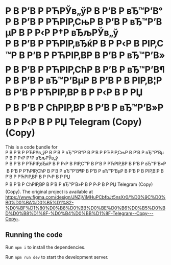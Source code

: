 
  # Р В Р’В Р РЋРЎв„ўР В Р’В Р вЂ™Р’В°Р В Р’В Р РЋРІР‚СњР В Р’В Р вЂ™Р’ВµР В Р Р‹Р Р†Р вЂљРЎв„ў Р В Р’В Р РЋРІР‚вЂќР В Р Р‹Р В РІР‚С™Р В Р’В Р РЋРІР‚ВР В Р’В Р вЂ™Р’В»Р В Р’В Р РЋРІР‚СћР В Р’В Р вЂ™Р’В¶Р В Р’В Р вЂ™Р’ВµР В Р’В Р В РІР‚В¦Р В Р’В Р РЋРІР‚ВР В Р Р‹Р В Р РЏ Р В Р’В Р СћРІР‚ВР В Р’В Р вЂ™Р’В»Р В Р Р‹Р В Р РЏ Telegram (Copy) (Copy)

  This is a code bundle for Р В Р’В Р РЋРЎв„ўР В Р’В Р вЂ™Р’В°Р В Р’В Р РЋРІР‚СњР В Р’В Р вЂ™Р’ВµР В Р Р‹Р Р†Р вЂљРЎв„ў Р В Р’В Р РЋРІР‚вЂќР В Р Р‹Р В РІР‚С™Р В Р’В Р РЋРІР‚ВР В Р’В Р вЂ™Р’В»Р В Р’В Р РЋРІР‚СћР В Р’В Р вЂ™Р’В¶Р В Р’В Р вЂ™Р’ВµР В Р’В Р В РІР‚В¦Р В Р’В Р РЋРІР‚ВР В Р Р‹Р В Р РЏ Р В Р’В Р СћРІР‚ВР В Р’В Р вЂ™Р’В»Р В Р Р‹Р В Р РЏ Telegram (Copy) (Copy). The original project is available at https://www.figma.com/design/JNZjViMHuPCbfbJt5nsXr0/%D0%9C%D0%B0%D0%BA%D0%B5%D1%82-%D0%BF%D1%80%D0%B8%D0%BB%D0%BE%D0%B6%D0%B5%D0%BD%D0%B8%D1%8F-%D0%B4%D0%BB%D1%8F-Telegram--Copy---Copy-.

  ## Running the code

  Run `npm i` to install the dependencies.

  Run `npm run dev` to start the development server.
  